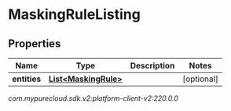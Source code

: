 # MaskingRuleListing


## Properties

| Name | Type | Description | Notes |
| ------------ | ------------- | ------------- | ------------- |
| **entities** | [**List&lt;MaskingRule&gt;**](MaskingRule) |  |  [optional] |




_com.mypurecloud.sdk.v2:platform-client-v2:220.0.0_
